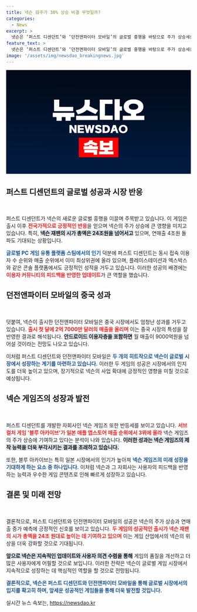 ```yaml
---
title: 넥슨 日주가 30% 상승 비결 무엇일까?
categories:
  - News
excerpt: >
  넷슨은 ‘퍼스트 디센던트’와 ‘던전앤파이터 모바일’의 글로벌 흥행을 바탕으로 주가 상승세를 이어가고 있습니다. 이로 인해 시가총액 24조원 돌파와 연매출 4조원도 기대되는 상황! 자세한 내용은 클릭해서 확인하세요!
feature_text: >
  넷슨은 ‘퍼스트 디센던트’와 ‘던전앤파이터 모바일’의 글로벌 흥행을 바탕으로 주가 상승세를 이어가고 있습니다. 이로 인해 시가총액 24조원 돌파와 연매출 4조원도 기대되는 상황! 자세한 내용은 클릭해서 확인하세요!
image: '/assets/img/newsdao_breakingnews.jpg'
---
```


<p><img src="/assets/img/newsdao_breakingnews.jpg" alt="implanttips 속보" /></p>

<h2 data-ke-size="size26">퍼스트 디센던트의 글로벌 성공과 시장 반응</h2>

<p data-ke-size="size16">&nbsp;</p>

<p>퍼스트 디센던트가 넥슨의 새로운 글로벌 흥행을 이끌며 주목받고 있습니다. 이 게임은 출시 이후 <b><span style="color: #ee2323;">전국가적으로 긍정적인 반응</span></b>을 얻으며 넥슨의 주가 상승에 큰 영향을 미치고 있습니다. 특히, <b><span style="background-color: #21538527;">넥슨 재팬의 시가 총액은 24조원을 넘어서고</span></b> 있으며, 연매출 4조원 돌파도 기대되는 상황입니다. </p>

<p><b><span style="color: #1a5490;">글로벌 PC 게임 유통 플랫폼 스팀에서의 인기</span></b> 덕분에 퍼스트 디센던트는 동시 접속 이용자 수 순위와 매출 순위에서 이미 최상위권에 올라 있으며, 플레이스테이션과 엑스박스와 같은 콘솔 플랫폼에서도 긍정적인 성적을 거두고 있습니다. 이러한 성공의 배경에는 <b><span style="color: #ee2323;">이용자 커뮤니티의 피드백을 반영한 업데이트</span></b>가 큰 역할을 했습니다. </p>

<h2 data-ke-size="size26">던전앤파이터 모바일의 중국 성과</h2>

<p data-ke-size="size16">&nbsp;</p>

<p>덧붙여, 넥슨이 출시한 던전앤파이터 모바일은 중국 시장에서도 엄청난 성과를 거두고 있습니다. <b><span style="color: #ee2323;">출시 첫 달에 2억 7000만 달러의 매출을 올리며</span></b> 이는 중국 시장의 특성을 잘 반영한 결과로 해석됩니다. <b><span style="background-color: #21538527;">안드로이드 이용자층을 포함하면</span></b> 월 매출이 9000억원을 넘어설 것이라는 전망도 나오고 있습니다. </p>

<p>이처럼 퍼스트 디센던트와 던전앤파이터 모바일은 <b><span style="color: #1a5490;">두 개의 히트작으로 넥슨이 글로벌 시장에서 성장하는 계기를 마련하고 있습니다.</span></b> 이러한 두 게임의 성공은 시장에서의 인지도를 더욱 높이고 있으며, 장기적으로 넥슨의 사업 확대에 긍정적인 영향을 미칠 것으로 예상됩니다. </p>

<h2 data-ke-size="size26">넥슨 게임즈의 성장과 발전</h2>

<p data-ke-size="size16">&nbsp;</p>

<p>퍼스트 디센던트를 개발한 자회사인 넥슨 게임즈 또한 반등세를 보이고 있습니다. <b><span style="color: #ee2323;">서브컬처 게임 '블루 아카이브'가 일본 애플 앱스토어 매출 순위에서 3위에 올라</span></b> 넥슨 게임즈의 주가 상승에 기여하고 있다는 분석이 나와 있습니다. <b><span style="background-color: #21538527;">이러한 성과는 넥슨 게임즈의 제작 능력을 더욱 부각시키는 결과를 초래하고 있습니다.</span></b> </p>

<p>또한, 블루 아카이브는 특히 일본 시장에서의 인기가 높아져 <b><span style="color: #1a5490;">넥슨 게임즈의 미래 성장을 기대하게 하는 요소 중 하나입니다.</span></b> 이처럼 넥슨과 그 자회사는 사용자의 피드백을 반영하는 능력과 우수한 게임 콘텐츠로 인해 빠르게 성장하고 있습니다. </p>

<h2 data-ke-size="size26">결론 및 미래 전망</h2>

<p data-ke-size="size16">&nbsp;</p>

<p>결론적으로, 퍼스트 디센던트와 던전앤파이터 모바일의 성공은 넥슨의 주가 상승과 연매출 증가 예측에 긍정적인 신호를 보이고 있습니다. <b><span style="color: #ee2323;">두 게임의 성공적인 출시가 넥슨 재팬의 시가 총액을 24조 원대로 높이는 데 기여하고 있으며</span></b> 이는 게임 산업에서의 넥슨의 위상을 더욱 강화할 것으로 기대됩니다. </p>

<p><b><span style="background-color: #21538527;">앞으로 넥슨은 지속적인 업데이트와 사용자 의견 수렴을 통해</span></b> 게임의 품질을 개선하고 더 많은 사용자에게 어필할 것으로 보입니다. 이러한 전략은 넥슨이 글로벌 게임 시장에서 지속적으로 성장하는 데 핵심적인 역할을 할 것으로 전망됩니다. </p>

<p><b><span style="color: #1a5490;">결론적으로, 넥슨은 퍼스트 디센던트와 던전앤파이터 모바일을 통해 글로벌 시장에서의 입지를 확고히 하며, 앞세운 성공적인 게임들을 통해 더욱 발전할 것입니다.</span></b></p>
실시간 뉴스 속보는, <a href="https://newsdao.kr" rel="dofollow">https://newsdao.kr</a>


